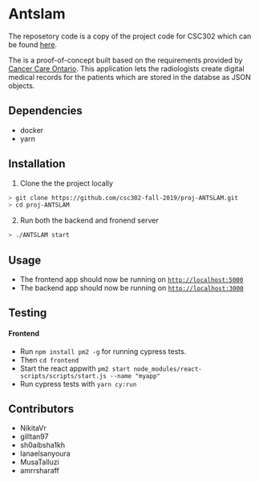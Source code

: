 # Antslam
The reposetory code is a copy of the project code for CSC302 which can be found [here](https://github.com/csc302-fall-2019/proj-ANTSLAM).

The is a proof-of-concept built based on the requirements provided by [Cancer Care Ontario](https://www.cancercareontario.ca/en). This application lets the radiologists create digital medical records for the patients which are stored in the databse as JSON objects. 



## Dependencies 
- docker
- yarn

## Installation
1. Clone the the project locally 
```bash
> git clone https://github.com/csc302-fall-2019/proj-ANTSLAM.git
> cd proj-ANTSLAM
```
2. Run both the backend and fronend server
```bash 
> ./ANTSLAM start 
```

## Usage
- The frontend app should now be running on [`http://localhost:5000`](http://localhost:5000)
- The backend app should now be running on [`http://localhost:3000`](http://localhost:3000)

## Testing
#### Frontend

- Run `npm install pm2 -g` for running cypress tests.
- Then `cd frontend`
- Start the react appwith `pm2 start node_modules/react-scripts/scripts/start.js --name "myapp"`
- Run cypress tests with `yarn cy:run`

## Contributors 
- NikitaVr
- gilltan97
- sh0aibsha1kh
- lanaelsanyoura
- MusaTalluzi
- amrrsharaff
